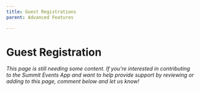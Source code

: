 ```yaml
---
title: Guest Registrations
parent: Advanced Features

---
```


# Guest Registration

*This page is still needing some content. If you're interested in contributing to the Summit Events App and want to help provide support by reviewing or adding to this page, comment below and let us know!*